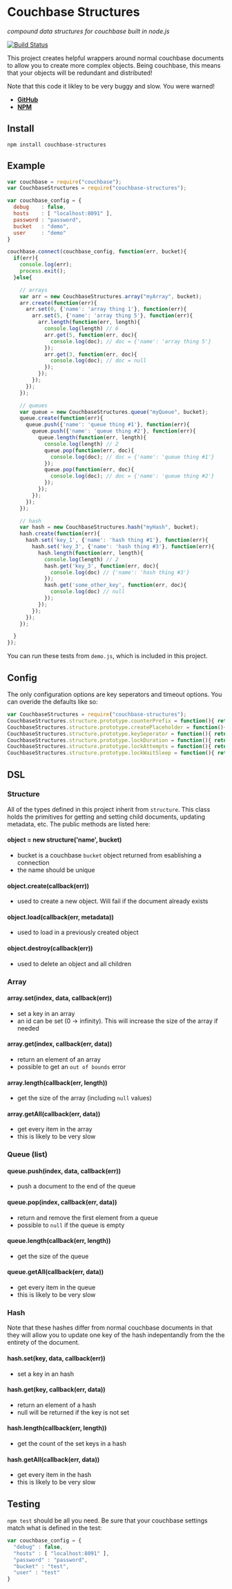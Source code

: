 # Couchbase Structures
*compound data structures for couchbase built in node.js*

[![Build Status](https://travis-ci.org/evantahler/couchbase-structures.png?branch=master)](https://travis-ci.org/evantahler/couchbase-structures)

This project creates helpful wrappers around normal couchbase documents to allow you to create more complex objects.  Being couchbase, this means that your objects will be redundant and distributed!

Note that this code it likley to be very buggy and slow.  You were warned!

- **[GitHub](https://github.com/evantahler/couchbase-structures)**
- **[NPM](https://npmjs.org/package/couchbase-structures)**

## Install

`npm install couchbase-structures`

## Example
```javascript
var couchbase = require("couchbase"); 
var CouchbaseStructures = require("couchbase-structures");

var couchbase_config = {
  debug    : false,
  hosts    : [ "localhost:8091" ],
  password : "password",
  bucket   : "demo",
  user     : "demo"
}

couchbase.connect(couchbase_config, function(err, bucket){
  if(err){ 
    console.log(err);
    process.exit();
  }else{

    // arrays
    var arr = new CouchbaseStructures.array("myArray", bucket);
    arr.create(function(err){
      arr.set(0, {'name': 'array thing 1'}, function(err){
        arr.set(5, {'name': 'array thing 5'}, function(err){
          arr.length(function(err, length){
            console.log(length) // 6
            arr.get(5, function(err, doc){
              console.log(doc); // doc = {'name': 'array thing 5'}
            });
            arr.get(3, function(err, doc){
              console.log(doc); // doc = null
            });
          });
        });
      });
    });

    // queues
    var queue = new CouchbaseStructures.queue("myQueue", bucket);
    queue.create(function(err){
      queue.push({'name': 'queue thing #1'}, function(err){
        queue.push({'name': 'queue thing #2'}, function(err){
          queue.length(function(err, length){
            console.log(length) // 2
            queue.pop(function(err, doc){
              console.log(doc); // doc = {'name': 'queue thing #1'}
            });
            queue.pop(function(err, doc){
              console.log(doc); // doc = {'name': 'queue thing #2'}
            });
          });
        });
      });
    });

    // hash
    var hash = new CouchbaseStructures.hash("myHash", bucket);
    hash.create(function(err){
      hash.set('key_1', {'name': 'hash thing #1'}, function(err){
        hash.set('key_3', {'name': 'hash thing #3'}, function(err){ 
          hash.length(function(err, length){
            console.log(length) // 2
            hash.get('key_3', function(err, doc){
              console.log(doc) // {'name': 'hash thing #3'}
            });
            hash.get('some_other_key', function(err, doc){
              console.log(doc) // null
            }); 
          });
        });
      });
    });

  }
});
```

You can run these tests from `demo.js`, which is included in this project.

## Config

The only configuration options are key seperators and timeout options.  You can overide the defaults like so:

```javascript
var CouchbaseStructures = require("couchbase-structures");
CouchbaseStructures.structure.prototype.counterPrefix = function(){ return "_counter"; }
CouchbaseStructures.structure.prototype.createPlaceholder = function(){ return "PLACEHOLDER"; }
CouchbaseStructures.structure.prototype.keySeperator = function(){ return ":"; }
CouchbaseStructures.structure.prototype.lockDuration = function(){ return 10; } // seconds
CouchbaseStructures.structure.prototype.lockAttempts = function(){ return 10; }
CouchbaseStructures.structure.prototype.lockWaitSleep = function(){ return 100; } // miliseconds
```

## DSL

### Structure
All of the types defined in this project inherit from `structure`.  This class holds the primitives for getting and setting child documents, updating metadata, etc.  The public methods are listed here:

#### object = new structure('name', bucket)

* bucket is a couchbase `bucket` object returned from esablishing a connection
* the name should be unique

#### object.create(callback(err))

* used to create a new object.  Will fail if the document already exists

#### object.load(callback(err, metadata))

* used to load in a previously created object

#### object.destroy(callback(err))

* used to delete an object and all children

### Array

#### array.set(index, data, callback(err))

* set a key in an array
* an id can be set (0 -> infinity).  This will increase the size of the array if needed

#### array.get(index, callback(err, data))

* return an element of an array
* possible to get an `out of bounds` error

#### array.length(callback(err, length))

* get the size of the array (including `null` values)

#### array.getAll(callback(err, data))

* get every item in the array
* this is likely to be very slow

### Queue (list)

#### queue.push(index, data, callback(err))

* push a document to the end of the queue

#### queue.pop(index, callback(err, data))

* return and remove the first element from a queue
* possible to `null` if the queue is empty

#### queue.length(callback(err, length))

* get the size of the queue

#### queue.getAll(callback(err, data))

* get every item in the queue
* this is likely to be very slow

### Hash
Note that these hashes differ from normal couchbase documents in that they will allow you to update one key of the hash indepentandly from the the entirety of the document.

#### hash.set(key, data, callback(err))

* set a key in an hash

#### hash.get(key, callback(err, data))

* return an element of a hash
* null will be returned if the key is not set

#### hash.length(callback(err, length))

* get the count of the set keys in a hash

#### hash.getAll(callback(err, data))

* get every item in the hash
* this is likely to be very slow

## Testing

`npm test` should be all you need.  Be sure that your couchbase settings match what is defined in the test:
```javascript
var couchbase_config = {
  "debug" : false,
  "hosts" : [ "localhost:8091" ],
  "password" : "password",
  "bucket" : "test",
  "user" : "test"
}
```